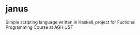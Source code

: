# janus
Simple scripting language written in Haskell, project for Fuctional Programming Course at AGH UST
